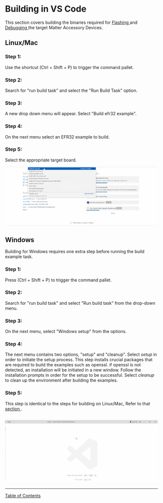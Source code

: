 # Building in VS Code

This section covers building the binaries required for [ Flashing ](FLASH.md) and
[ Debugging ](DEBUG.md) the target Matter Accessory Devices.

<a name="linMac"></a>

## Linux/Mac

### Step 1:

Use the shortcut (Ctrl + Shift + P) to trigger the command pallet.

### Step 2:

Search for "run build task" and select the "Run Build Task" option.

### Step 3:

A new drop down menu will appear. Select "Build efr32 example".

### Step 4:

On the next menu select an EFR32 example to build.

### Step 5:

Select the appropriate target board.

![](../../images/build_efr32_example.gif)

## Windows

Building for Windows requires one extra step before running the build example
task.

### Step 1:

Press (Ctrl + Shift + P) to trigger the command pallet.

### Step 2:

Search for "run build task" and select "Run build task" from the drop-down menu.

### Step 3:

On the next menu, select "Windows setup" from the options.

### Step 4:

The next menu contains two options, "setup" and
"cleanup". Select _setup_ in order to initiate the setup process. This step installs crucial
packages that are required to build the examples such as openssl. if openssl
is not detected, an installation will be initiated in a new window. Follow the installation prompts in order for the setup to be successful. Select _cleanup_ to
clean up the environment after building the examples. 

### Step 5:

This step is identical to the steps for building on Linux/Mac, Refer to
that [ section ](#linMac).

## ![](../../images/win_run_setup.gif)


-----

[Table of Contents](../../README.md)
